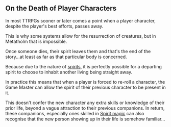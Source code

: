 ## On the Death of Player Characters

In most TTRPGs sooner or later comes a point when a player character, despite the player's best efforts, passes away.

This is why some systems allow for the resurrection of creatures, but in Metatholm that is impossible.

Once someone dies, their spirit leaves them and that's the end of the story...at least as far as that particular body is concerned.

Because due to the nature of [spirits](world:concepts:spirits), it is perfectly possible for a departing spirit to choose to inhabit another living being straight away.

In practice this means that when a player is forced to re-roll a character, the Game Master can allow the spirit of their previous character to be present in it.

This doesn't confer the new character any extra skills or knowledge of their prior life, beyond a vague attraction to their previous companions. In return, these companions, especially ones skilled in [Spirit magic](skill:spirit_focus) can also recognise that the new person showing up in their life is somehow familiar...